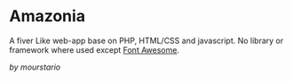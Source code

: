 # Amazonia

A fiver Like web-app base on PHP, HTML/CSS and javascript. No library or framework where used except [Font Awesome](https://fontawesome.com/).

*by mourstario*

